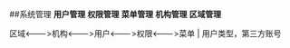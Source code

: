##系统管理
**用户管理**
**权限管理**
**菜单管理**
**机构管理**
**区域管理**

区域<--->机构<--->用户<--->权限<--->菜单
                  |
                 用户类型，第三方账号